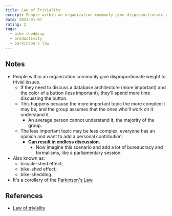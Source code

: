 ```yaml
---
title: Law of Triviality
excerpt: People within an organization commonly give disproportionate weight to trivial issues.
date: 2021-01-07
rating: 2
tags:
  - bike-shedding
  - productivity
  - parkinson's law
---
```


## Notes

- People within an organization commonly give disproportionate weight to trivial issues.
  - If they need to discuss a database architecture (more important) and the color of a button (less important), they'll spend more time discussing the button.
  - This happens because the more important topic the more complex it may be, and the group assumes that the ones who'll work on it understand it.
    - An average person cannot understand it, the majority of the group.
  - The less important topic may be less complex, everyone has an opinion and want to add a personal contribution.
    - **Can result in endless discussion.**
      - Now imagine this scenario and add a lot of bureaucracy and formalisms, like a parliamentary session.
- Also known as:
  - bicycle-shed effect;
  - bike-shed effect;
  - bike-shedding.
- It's a corollary of the [Parkinson's Law](/zettelkasten/parkinson-s-law).

## References

- [Law of triviality](https://en.wikipedia.org/wiki/Law_of_triviality)
